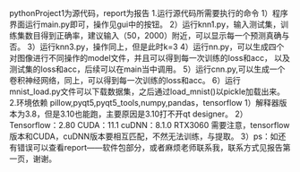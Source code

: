 pythonProject1为源代码，report为报告
1.运行源代码所需要执行的命令
1）程序界面运行main.py即可，操作见gui中的按钮。
2）运行knn1.py，输入测试集，训练集数目得到正确率，建议输入（50，2000）附近，可以显示每一个预测真确与否。
3）运行knn3.py，操作同上，但是此时k=3
4）运行nn.py，可以生成四个对图像进行不同操作的model文件，并且可以得到每一次训练的loss和acc，
以及测试集的loss和acc，后续可以在main当中调用。
5）运行cnn.py,可以生成一个卷积神经网络，同上，可以得到每一次训练的loss和acc。
6）运行mnist_load.py文件可以下载数据集，之后通过load_mnist()以pickle加载出来。
2.环境依赖
pillow,pyqt5,pyqt5_tools,numpy,pandas，tensorflow
1）解释器版本为3.8，但是3.10也能跑，主要原因是3.10打不开qt designer。
2）Tensorflow：2.80 CUDA：11.1 cuDNN：8.1.0 RTX3060
需要注意，tensorflow版本和CUDA，cuDNN版本要相互匹配，不然无法训练，与提取。
3）ps：如还有错误可以查看report——软件包部分，或者麻烦老师联系我，联系方式见报告第一页，谢谢。